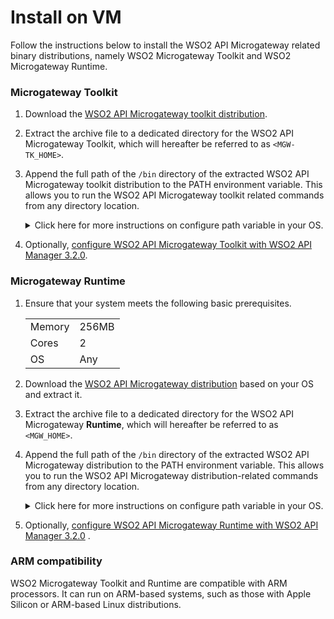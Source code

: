 # Install on VM

Follow the instructions below to install the WSO2 API Microgateway related binary distributions, namely WSO2 Microgateway Toolkit and WSO2 Microgateway Runtime.

### Microgateway Toolkit

1.  Download the [WSO2 API Microgateway toolkit distribution](https://wso2.com/api-management/api-microgateway/).

2.  Extract the archive file to a dedicated directory for the WSO2 API Microgateway Toolkit, which will hereafter be referred to as `<MGW-TK_HOME>`.
    
3.  Append the full path of the `/bin` directory of the extracted WSO2 API Microgateway toolkit distribution to the PATH environment variable.
    This allows you to run the WSO2 API Microgateway toolkit related commands from any directory location.
    <details>
    <summary>Click here for more instructions on configure path variable in your OS.</summary>  
    **Setup toolkit path in Linux/MacOS**
    1. Execute the following in your terminal.
    
    ``` java tab="Format"
        export PATH=$PATH:<extracted_toolkit_location>/bin
    ```
    
    **Setup toolkit path in Windows**

    Use one of the following approaches to define the paths.
    
    1.  Set the Microgateway toolkit distribution path using the following command in the terminal.
    
        ``` java tab="Format"
        setx "%path%;<extracted_toolkit_location>/bin"
        ```
    
    2.  Set the Microgateway toolkit distribution path using the UI in Windows.
    
        !!! note
            The steps involved in setting the environment variables may vary based on the version of your Windows OS.
    
        1.  Copy the path to the Microgateway Toolkit `bin` directory (`<path-to-wso2am-micro-gw-toolkit>\bin`).
        
        2.  Click **Edit the system preferences**.
        
            ![]({{base_path}}/assets/img/install-and-setup/edit-environment-variable.png)
        
        3.  Navigate to the **Advanced** tab and click **Environment Variables**.
        
            ![]({{base_path}}/assets/img/install-and-setup/Environment-variables.png)
        
        4.  Navigate to the path system variable and click **Edit**.
        
            ![]({{base_path}}/assets/img/install-and-setup/select-path-system-var.png)    
        
        5.  Click **New,** add the path of the Microgateway Toolkit `bin` directory that you copied previously and click **OK** three times to save the newly added system variable.
    
            ![]({{base_path}}/assets/img/install-and-setup/add-new-variable.png)
    </details>    
4.  Optionally, [configure WSO2 API Microgateway Toolkit with WSO2 API Manager 3.2.0]({{base_path}}/install-and-setup/configuration-for-wso2-api-manager/#configuring-the-microgateway-32x-toolkit).

### Microgateway Runtime

1.  Ensure that your system meets the following basic prerequisites.

    |        |       |
    |--------|-------|
    | Memory | 256MB |
    | Cores  | 2     |
    | OS     | Any   |

2.  Download the [WSO2 API Microgateway distribution](https://wso2.com/api-management/api-microgateway/) based on your OS and extract it.

3.  Extract the archive file to a dedicated directory for the WSO2 API Microgateway **Runtime**, which will hereafter be referred to as `<MGW_HOME>`.

4.  Append the full path of the `/bin` directory of the extracted WSO2 API Microgateway distribution to the PATH environment variable.
    This allows you to run the WSO2 API Microgateway distribution-related commands from any directory location.
    <details>
    <summary>Click here for more instructions on configure path variable in your OS.</summary>  
    **Setup runtime path in Linux/MacOS**
    
    ``` java tab="Format"
    export PATH=$PATH:<extracted_distribution_location>/bin
    ```
        
    **Setup runtime path in Windows**
    
    Use one of the following approaches to define the paths.

    1.  Set the Microgateway toolkit distribution path using the following command in the terminal.

        ``` java tab="Format"
        setx "%path%;<extracted_distribution_location>/bin"
        ```

    2.  Set the Microgateway runtime distribution path using the UI in Windows.
    </details>
5.  Optionally, [configure WSO2 API Microgateway Runtime with WSO2 API Manager 3.2.0]({{base_path}}/install-and-setup/configuration-for-wso2-api-manager/#configuring-the-microgateway-32x-runtime) .

### ARM compatibility

WSO2 Microgateway Toolkit and Runtime are compatible with ARM processors. It can run on ARM-based systems, such as those with Apple Silicon or ARM-based Linux distributions.
